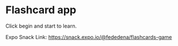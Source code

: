 # Flashcard app

Click begin and start to learn. 

Expo Snack Link:
https://snack.expo.io/@fededena/flashcards-game
